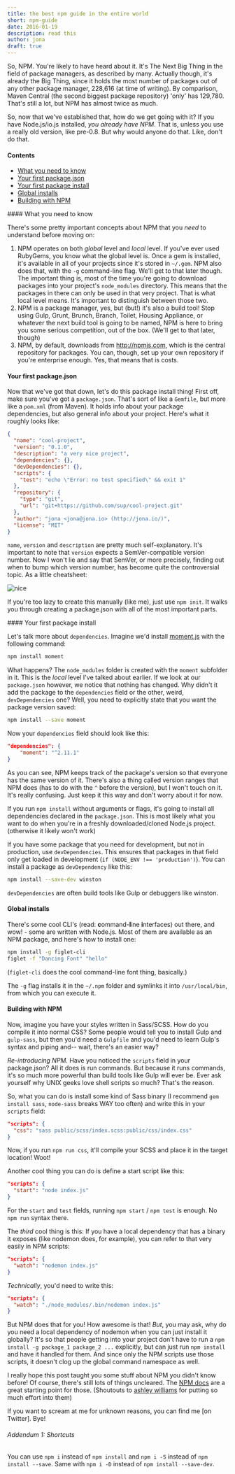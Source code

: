 ```yaml
---
title: the best npm guide in the entire world
short: npm-guide
date: 2016-01-19
description: read this
author: jona
draft: true
---
```


So, NPM. You're likely to have heard about it. It's The Next Big Thing in the field of package managers, as described by many. Actually though, it's already the Big Thing, since it holds the most number of packages out of any other package manager, 228,616 (at time of writing). By comparison, Maven Central (the second biggest package repository) 'only' has 129,780. That's still a lot, but NPM has almost twice as much.

So, now that we've established that, how do we get going with it? If you have Node.js/io.js installed, *you already have NPM*. That is, unless you use a really old version, like pre-0.8. But why would anyone do that. Like, don't do that.

#### Contents

  - [What you need to know](#what-you-need-to-know)
  - [Your first package.json](#your-first-packagejson)
  - [Your first package install](#your-first-package-install)
  - [Global installs](#global-installs)
  - [Building with NPM](#building-with-npm)

#### What you need to know

There's some pretty important concepts about NPM that you *need* to understand before moving on:

  1. NPM operates on both *global* level and *local* level. If you've ever used RubyGems, you know what the global level is. Once a gem is installed, it's available in all of your projects since it's stored in `~/.gem`. NPM also does that, with the `-g` command-line flag. We'll get to that later though. The important thing is, most of the time you're going to download packages into your project's `node_modules` directory. This means that the packages in there can only be used in that very project. That is what local level means. It's important to distinguish between those two.
  2. NPM is a package manager, yes, but (but!) it's also a build tool! Stop using Gulp, Grunt, Brunch, Branch, Toilet, Housing Appliance, or whatever the next build tool is going to be named, NPM is here to bring you some serious competition, out of the box. (We'll get to that later, though)
  3. NPM, by default, downloads from http://npmjs.com, which is the central repository for packages. You can, though, set up your own repository if you're enterprise enough. Yes, that means that is costs.

#### Your first package.json

Now that we've got that down, let's do this package install thing! First off, make sure you've got a `package.json`. That's sort of like a `Gemfile`, but more like a `pom.xml` (from Maven). It holds info about your package dependencies, but also general info about your project. Here's what it roughly looks like:

```json
{
  "name": "cool-project",
  "version": "0.1.0",
  "description": "a very nice project",
  "dependencies": {},
  "devDependencies": {},
  "scripts": {
    "test": "echo \"Error: no test specified\" && exit 1"
  },
  "repository": {
    "type": "git",
    "url": "git+https://github.com/sup/cool-project.git"
  },
  "author": "jona <jona@jona.io> (http://jona.io/)",
  "license": "MIT"
}
```

`name`, `version` and `description` are pretty much self-explanatory. It's important to note that `version` expects a SemVer-compatible version number. Now I won't lie and say that SemVer, or more precisely, finding out when to bump which version number, has become quite the controversial topic. As a little cheatsheet:

![nice](https://u.teknik.io/ItT633.png)

If you're too lazy to create this manually (like me), just use `npm init`. It walks you through creating a package.json with all of the most important parts.

#### Your first package install

Let's talk more about `dependencies`. Imagine we'd install [moment.js][1] with the following command:

```sh
npm install moment
```

What happens? The `node_modules` folder is created with the `moment` subfolder in it. This is the *local* level I've talked about earlier. If we look at our `package.json` however, we notice that nothing has changed. Why didn't it add the package to the `dependencies` field or the other, weird, `devDependencies` one? Well, you need to explicitly state that you want the package version saved:

```sh
npm install --save moment
```

Now your `dependencies` field should look like this:

```json
"dependencies": {
    "moment": "^2.11.1"
}
```

As you can see, NPM keeps track of the package's version so that everyone has the same version of it. There's also a thing called version ranges that NPM does (has to do with the `^` before the version), but I won't touch on it. It's really confusing. Just keep it this way and don't worry about it for now.

If you run `npm install` without arguments or flags, it's going to install all dependencies declared in the `package.json`. This is most likely what you want to do when you're in a freshly downloaded/cloned Node.js project. (otherwise it likely won't work)

If you have some package that you need for development, but not in production, use `devDependencies`. This ensures that packages in that field only get loaded in development (`if (NODE_ENV !== 'production')`). You can install a package as `devDependency` like this:

```sh
npm install --save-dev winston
```

`devDependencies` are often build tools like Gulp or debuggers like winston.

#### Global installs

There's some cool CLI's (read: **c**ommand-**l**ine **i**nterfaces) out there, and wow! - some are written with Node.js. Most of them are available as an NPM package, and here's how to install one:

```sh
npm install -g figlet-cli
figlet -f "Dancing Font" "hello"
```

(`figlet-cli` does the cool command-line font thing, basically.)

The `-g` flag installs it in the `~/.npm` folder and symlinks it into `/usr/local/bin`, from which you can execute it.

#### Building with NPM

Now, imagine you have your styles written in Sass/SCSS. How do you compile it into normal CSS? Some people would tell you to install Gulp and `gulp-sass`, but then you'd need a `Gulpfile` and you'd need to learn Gulp's syntax and piping and-- wait, there's an easier way?

*Re-introducing NPM.* Have you noticed the `scripts` field in your package.json? All it does is run commands. But because it runs commands, it's so much more powerful than build tools like Gulp will ever be. Ever ask yourself why UNIX geeks love shell scripts so much? That's the reason.

So, what you can do is install some kind of Sass binary (I recommend `gem install sass`, `node-sass` breaks WAY too often) and write this in your `scripts` field:

```json
"scripts": {
  "css": "sass public/scss/index.scss:public/css/index.css"
}
```

Now, if you run `npm run css`, it'll compile your SCSS and place it in the target location! Woot!

Another cool thing you can do is define a start script like this:

```json
"scripts": {
  "start": "node index.js"
}
```

For the `start` and `test` fields, running `npm start` / `npm test` is enough. No `npm run` syntax there.

The *third* cool thing is this: If you have a local dependency that has a binary it exposes (like nodemon does, for example), you can refer to that very easily in NPM scripts:

```json
"scripts": {
  "watch": "nodemon index.js"
}
```

*Technically*, you'd need to write this:

```json
"scripts": {
  "watch": "./node_modules/.bin/nodemon index.js"
}
```

But NPM does that for you! How awesome is that! *But*, you may ask, why do you need a local dependency of nodemon when you can just install it globally? It's so that people getting into your project don't have to run a `npm install -g package_1 package_2 ...` explicitly, but can just run `npm install` and have it handled for them. And since only the NPM scripts use those scripts, it doesn't clog up the global command namespace as well.

I really hope this post taught you some stuff about NPM you didn't know before! Of course, there's still lots of things uncleared. The [NPM docs][2] are a great starting point for those. (Shoutouts to [ashley williams][3] for putting so much effort into them)

If you want to scream at me for unknown reasons, you can find me [on Twitter]. Bye!

###### _Addendum 1: Shortcuts_

You can use `npm i` instead of `npm install` and `npm i -S` instead of `npm install --save`. Same with `npm i -D` instead of `npm install --save-dev`.

[1]: http://momentjs.com
[2]: http://docs.npmjs.com
[3]: http://twitter.com/ag_dubs
[4]: http://twitter.com/jonaisneat
